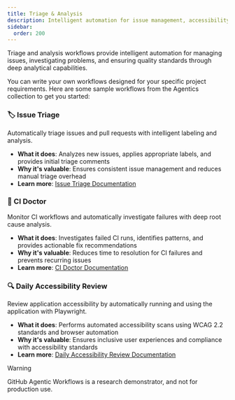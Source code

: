 ```yaml
---
title: Triage & Analysis
description: Intelligent automation for issue management, accessibility reviews, and CI failure investigation
sidebar:
  order: 200
---
```


Triage and analysis workflows provide intelligent automation for managing issues, investigating problems, and ensuring quality standards through deep analytical capabilities.

You can write your own workflows designed for your specific project requirements. Here are some sample workflows from the Agentics collection to get you started:

### 🏷️ Issue Triage
Automatically triage issues and pull requests with intelligent labeling and analysis.

- **What it does**: Analyzes new issues, applies appropriate labels, and provides initial triage comments
- **Why it's valuable**: Ensures consistent issue management and reduces manual triage overhead
- **Learn more**: [Issue Triage Documentation](https://github.com/githubnext/agentics/blob/main/docs/issue-triage.md)

### 🏥 CI Doctor
Monitor CI workflows and automatically investigate failures with deep root cause analysis.

- **What it does**: Investigates failed CI runs, identifies patterns, and provides actionable fix recommendations
- **Why it's valuable**: Reduces time to resolution for CI failures and prevents recurring issues
- **Learn more**: [CI Doctor Documentation](https://github.com/githubnext/agentics/blob/main/docs/ci-doctor.md)

### 🔍 Daily Accessibility Review
Review application accessibility by automatically running and using the application with Playwright.

- **What it does**: Performs automated accessibility scans using WCAG 2.2 standards and browser automation
- **Why it's valuable**: Ensures inclusive user experiences and compliance with accessibility standards
- **Learn more**: [Daily Accessibility Review Documentation](https://github.com/githubnext/agentics/blob/main/docs/daily-accessibility-review.md)

> [!WARNING]
> GitHub Agentic Workflows is a research demonstrator, and not for production use.

